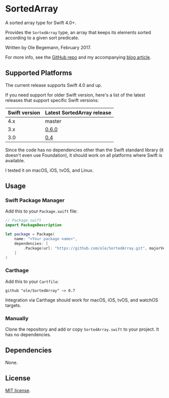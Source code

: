 # SortedArray

A sorted array type for Swift 4.0+.

Provides the `SortedArray` type, an array that keeps its elements sorted according to a given sort predicate.

Written by Ole Begemann, February 2017.

For more info, see the [GitHub repo](https://github.com/ole/SortedArray) and my accompanying [blog article](https://oleb.net/blog/2017/02/sorted-array/).

## Supported Platforms

The current release supports Swift 4.0 and up.

If you need support for older Swift version, here's a list of the latest releases that support specific Swift versions:

| Swift version | Latest SortedArray release |
| ------------- | -------------------------- |
| 4.x           | master                     |
| 3.x           | [0.6.0](https://github.com/ole/SortedArray/releases/tag/0.6.0) |
| 3.0           | [0.4](https://github.com/ole/SortedArray/releases/tag/0.4.0)   |

Since the code has no dependencies other than the Swift standard library (it doesn't even use Foundation), it should work on all platforms where Swift is available.

I tested it on macOS, iOS, tvOS, and Linux.

## Usage

### Swift Package Manager

Add this to your `Package.swift` file:

```swift
// Package.swift
import PackageDescription

let package = Package(
    name: "<Your package name>",
    dependencies: [
        .Package(url: "https://github.com/ole/SortedArray.git", majorVersion: 0)
    ]
)
```

### Carthage

Add this to your `Cartfile`:

```
github "ole/SortedArray" ~> 0.7
```

Integration via Carthage should work for macOS, iOS, tvOS, and watchOS targets.

### Manually

Clone the repository and add or copy `SortedArray.swift` to your project. It has no dependencies.

## Dependencies

None.

## License

[MIT license](https://github.com/ole/SortedArray/blob/master/LICENSE.txt).
